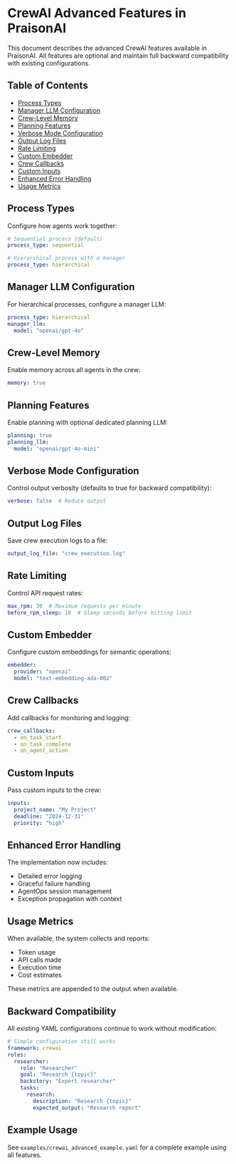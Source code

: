 # CrewAI Advanced Features in PraisonAI

This document describes the advanced CrewAI features available in PraisonAI. All features are optional and maintain full backward compatibility with existing configurations.

## Table of Contents
- [Process Types](#process-types)
- [Manager LLM Configuration](#manager-llm-configuration)
- [Crew-Level Memory](#crew-level-memory)
- [Planning Features](#planning-features)
- [Verbose Mode Configuration](#verbose-mode-configuration)
- [Output Log Files](#output-log-files)
- [Rate Limiting](#rate-limiting)
- [Custom Embedder](#custom-embedder)
- [Crew Callbacks](#crew-callbacks)
- [Custom Inputs](#custom-inputs)
- [Enhanced Error Handling](#enhanced-error-handling)
- [Usage Metrics](#usage-metrics)

## Process Types

Configure how agents work together:

```yaml
# Sequential process (default)
process_type: sequential

# Hierarchical process with a manager
process_type: hierarchical
```

## Manager LLM Configuration

For hierarchical processes, configure a manager LLM:

```yaml
process_type: hierarchical
manager_llm:
  model: "openai/gpt-4o"
```

## Crew-Level Memory

Enable memory across all agents in the crew:

```yaml
memory: true
```

## Planning Features

Enable planning with optional dedicated planning LLM:

```yaml
planning: true
planning_llm:
  model: "openai/gpt-4o-mini"
```

## Verbose Mode Configuration

Control output verbosity (defaults to true for backward compatibility):

```yaml
verbose: false  # Reduce output
```

## Output Log Files

Save crew execution logs to a file:

```yaml
output_log_file: "crew_execution.log"
```

## Rate Limiting

Control API request rates:

```yaml
max_rpm: 30  # Maximum requests per minute
before_rpm_sleep: 10  # Sleep seconds before hitting limit
```

## Custom Embedder

Configure custom embeddings for semantic operations:

```yaml
embedder:
  provider: "openai"
  model: "text-embedding-ada-002"
```

## Crew Callbacks

Add callbacks for monitoring and logging:

```yaml
crew_callbacks:
  - on_task_start
  - on_task_complete
  - on_agent_action
```

## Custom Inputs

Pass custom inputs to the crew:

```yaml
inputs:
  project_name: "My Project"
  deadline: "2024-12-31"
  priority: "high"
```

## Enhanced Error Handling

The implementation now includes:
- Detailed error logging
- Graceful failure handling
- AgentOps session management
- Exception propagation with context

## Usage Metrics

When available, the system collects and reports:
- Token usage
- API calls made
- Execution time
- Cost estimates

These metrics are appended to the output when available.

## Backward Compatibility

All existing YAML configurations continue to work without modification:

```yaml
# Simple configuration still works
framework: crewai
roles:
  researcher:
    role: "Researcher"
    goal: "Research {topic}"
    backstory: "Expert researcher"
    tasks:
      research:
        description: "Research {topic}"
        expected_output: "Research report"
```

## Example Usage

See `examples/crewai_advanced_example.yaml` for a complete example using all features.